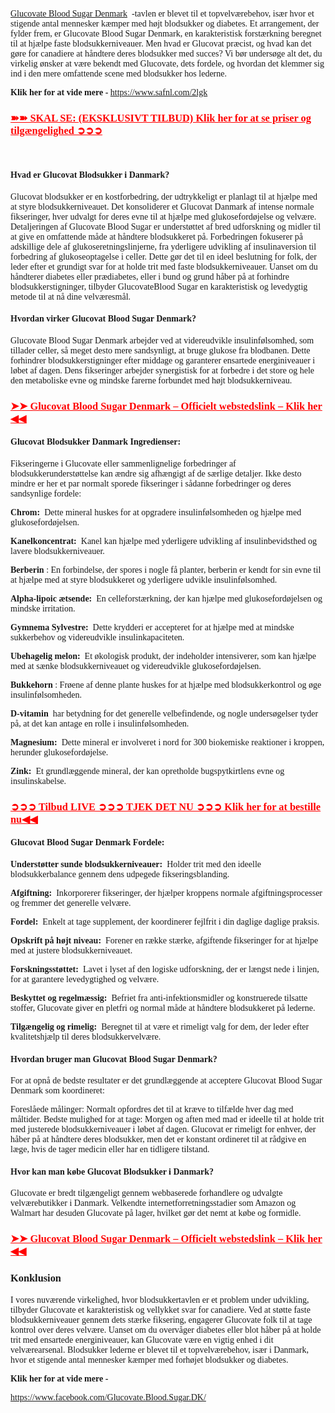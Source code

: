 <p><span style="font-family: Georgia;"><a href="https://www.safnl.com/2lgk" target="_blank" rel="nofollow" data-saferedirecturl="https://www.google.com/url?hl=en-GB&amp;q=https://www.safnl.com/2lgk&amp;source=gmail&amp;ust=1729316475963000&amp;usg=AOvVaw0QOWNTMFSyPKtCmxiuHkjH">Glucovate Blood Sugar Denmark</a>&nbsp;&nbsp;-tavlen er blevet til et topvelv&aelig;rebehov, is&aelig;r hvor et stigende antal mennesker k&aelig;mper med h&oslash;jt blodsukker og diabetes. Et arrangement, der fylder frem, er Glucovate Blood Sugar Denmark, en karakteristisk forst&aelig;rkning beregnet til at hj&aelig;lpe faste blodsukkerniveauer. Men hvad er Glucovat pr&aelig;cist, og hvad kan det g&oslash;re for canadiere at h&aring;ndtere deres blodsukker med succes? Vi b&oslash;r unders&oslash;ge alt det, du virkelig &oslash;nsker at v&aelig;re bekendt med Glucovate, dets fordele, og hvordan det klemmer sig ind i den mere omfattende scene med blodsukker hos lederne.</span></p>
<p><span style="font-family: Georgia;"><strong>Klik her for at vide mere -&nbsp;</strong><span data-sheets-root="1"><a class="in-cell-link" href="https://www.safnl.com/2lgk" target="_blank">https://www.safnl.com/2lgk</a></span></span></p>
<h3><span style="color: #ff0000;"><a style="color: #ff0000;" href="https://www.safnl.com/2lgk" target="_blank" rel="nofollow" data-saferedirecturl="https://www.google.com/url?hl=en-GB&amp;q=https://www.safnl.com/2lgk&amp;source=gmail&amp;ust=1729316475963000&amp;usg=AOvVaw0QOWNTMFSyPKtCmxiuHkjH"><strong><span style="font-family: Georgia;">➽➽ SKAL SE: (EKSKLUSIVT TILBUD) Klik her for at se priser og tilg&aelig;ngelighed ➲➲➲</span></strong></a></span></h3>
<p>&nbsp;</p>
<h4><strong><span style="font-family: Georgia;">Hvad er Glucovat Blodsukker i Danmark?</span></strong></h4>
<p><span style="font-family: Georgia;">Glucovat blodsukker er en kostforbedring, der udtrykkeligt er planlagt til at hj&aelig;lpe med at styre blodsukkerniveauet. Det konsoliderer et Glucovat Danmark af intense normale fikseringer, hver udvalgt for deres evne til at hj&aelig;lpe med glukoseford&oslash;jelse og velv&aelig;re. Detaljeringen af Glucovate Blood Sugar er underst&oslash;ttet af bred udforskning og midler til at give en omfattende m&aring;de at h&aring;ndtere blodsukkeret p&aring;. Forbedringen fokuserer p&aring; adskillige dele af glukoseretningslinjerne, fra yderligere udvikling af insulinaversion til forbedring af glukoseoptagelse i celler. Dette g&oslash;r det til en ideel beslutning for folk, der leder efter et grundigt svar for at holde trit med faste blodsukkerniveauer. Uanset om du h&aring;ndterer diabetes eller pr&aelig;diabetes, eller i bund og grund h&aring;ber p&aring; at forhindre blodsukkerstigninger, tilbyder GlucovateBlood Sugar en karakteristisk og levedygtig metode til at n&aring; dine velv&aelig;resm&aring;l.</span></p>
<h4><strong><span style="font-family: Georgia;">Hvordan virker Glucovat Blood Sugar Denmark?</span></strong></h4>
<p><span style="font-family: Georgia;">Glucovate Blood Sugar Denmark arbejder ved at videreudvikle insulinf&oslash;lsomhed, som tillader celler, s&aring; meget desto mere sandsynligt, at bruge glukose fra blodbanen. Dette forhindrer blodsukkerstigninger efter middage og garanterer ensartede energiniveauer i l&oslash;bet af dagen. Dens fikseringer arbejder synergistisk for at forbedre i det store og hele den metaboliske evne og mindske farerne forbundet med h&oslash;jt blodsukkerniveau.</span></p>
<h3><span style="color: #ff0000;"><strong><a style="color: #ff0000;" href="https://www.safnl.com/2lgk" target="_blank" rel="nofollow" data-saferedirecturl="https://www.google.com/url?hl=en-GB&amp;q=https://www.safnl.com/2lgk&amp;source=gmail&amp;ust=1729316475963000&amp;usg=AOvVaw0QOWNTMFSyPKtCmxiuHkjH"><span style="font-family: Georgia;">➤➤ Glucovat Blood Sugar Denmark &ndash; Officielt webstedslink &ndash; Klik her ◀◀</span></a></strong></span></h3>
<h4><strong><span style="font-family: Georgia;">Glucovat Blodsukker Danmark Ingredienser:</span></strong></h4>
<p><span style="font-family: Georgia;">Fikseringerne i Glucovate eller sammenlignelige forbedringer af blodsukkerunderst&oslash;ttelse kan &aelig;ndre sig afh&aelig;ngigt af de s&aelig;rlige detaljer. Ikke desto mindre er her et par normalt sporede fikseringer i s&aring;danne forbedringer og deres sandsynlige fordele:</span></p>
<p><span style="font-family: Georgia;"><strong>Chrom:&nbsp;</strong>&nbsp;Dette mineral huskes for at opgradere insulinf&oslash;lsomheden og hj&aelig;lpe med glukoseford&oslash;jelsen.</span></p>
<p><span style="font-family: Georgia;"><strong>Kanelkoncentrat:&nbsp;</strong>&nbsp;Kanel kan hj&aelig;lpe med yderligere udvikling af insulinbevidsthed og lavere blodsukkerniveauer.</span></p>
<p><span style="font-family: Georgia;"><strong>Berberin</strong>&nbsp;: En forbindelse, der spores i nogle f&aring; planter, berberin er kendt for sin evne til at hj&aelig;lpe med at styre blodsukkeret og yderligere udvikle insulinf&oslash;lsomhed.</span></p>
<p><span style="font-family: Georgia;"><strong>Alpha-lipoic &aelig;tsende:</strong>&nbsp;&nbsp;En celleforst&aelig;rkning, der kan hj&aelig;lpe med glukoseford&oslash;jelsen og mindske irritation.</span></p>
<div><span style="font-family: Georgia;"><strong>Gymnema Sylvestre:</strong>&nbsp;&nbsp;Dette krydderi er accepteret for at hj&aelig;lpe med at mindske sukkerbehov og videreudvikle insulinkapaciteten.</span></div>
<p><span style="font-family: Georgia;"><strong>Ubehagelig melon:</strong>&nbsp;&nbsp;Et &oslash;kologisk produkt, der indeholder intensiverer, som kan hj&aelig;lpe med at s&aelig;nke blodsukkerniveauet og videreudvikle glukoseford&oslash;jelsen.</span></p>
<p><span style="font-family: Georgia;"><strong>Bukkehorn</strong>&nbsp;: Fr&oslash;ene af denne plante huskes for at hj&aelig;lpe med blodsukkerkontrol og &oslash;ge insulinf&oslash;lsomheden.</span></p>
<p><span style="font-family: Georgia;"><strong>D-vitamin</strong><strong>&nbsp;</strong>&nbsp;har betydning for det generelle velbefindende, og nogle unders&oslash;gelser tyder p&aring;, at det kan antage en rolle i insulinf&oslash;lsomheden.</span></p>
<p><span style="font-family: Georgia;"><strong>Magnesium:&nbsp;</strong>&nbsp;Dette mineral er involveret i nord for 300 biokemiske reaktioner i kroppen, herunder glukoseford&oslash;jelse.</span></p>
<p><span style="font-family: Georgia;"><strong>Zink:&nbsp;</strong>&nbsp;Et grundl&aelig;ggende mineral, der kan opretholde bugspytkirtlens evne og insulinskabelse.</span></p>
<h3><span style="color: #ff0000;"><a style="color: #ff0000;" href="https://www.safnl.com/2lgk" target="_blank" rel="nofollow" data-saferedirecturl="https://www.google.com/url?hl=en-GB&amp;q=https://www.safnl.com/2lgk&amp;source=gmail&amp;ust=1729316475963000&amp;usg=AOvVaw0QOWNTMFSyPKtCmxiuHkjH"><strong><span style="font-family: Georgia;">➲➲➲ Tilbud LIVE ➲➲➲ TJEK DET NU ➲➲➲ Klik her for at bestille nu◀◀</span></strong></a></span></h3>
<h4><strong><span style="font-family: Georgia;">Glucovat Blood Sugar Denmark Fordele:</span></strong></h4>
<p><span style="font-family: Georgia;"><strong>Underst&oslash;tter sunde blodsukkerniveauer:</strong>&nbsp;&nbsp;Holder trit med den ideelle blodsukkerbalance gennem dens udpegede fikseringsblanding.</span></p>
<p><span style="font-family: Georgia;"><strong>Afgiftning:</strong>&nbsp;&nbsp;Inkorporerer fikseringer, der hj&aelig;lper kroppens normale afgiftningsprocesser og fremmer det generelle velv&aelig;re.</span></p>
<p><span style="font-family: Georgia;"><strong>Fordel:</strong>&nbsp;&nbsp;Enkelt at tage supplement, der koordinerer fejlfrit i din daglige daglige praksis.</span></p>
<p><span style="font-family: Georgia;"><strong>Opskrift p&aring; h&oslash;jt niveau:</strong>&nbsp;&nbsp;Forener en r&aelig;kke st&aelig;rke, afgiftende fikseringer for at hj&aelig;lpe med at justere blodsukkerniveauet.</span></p>
<p><span style="font-family: Georgia;"><strong>Forskningsst&oslash;ttet:&nbsp;</strong>&nbsp;Lavet i lyset af den logiske udforskning, der er l&aelig;ngst nede i linjen, for at garantere levedygtighed og velv&aelig;re.</span></p>
<p><span style="font-family: Georgia;"><strong>Beskyttet og regelm&aelig;ssig:</strong>&nbsp;&nbsp;Befriet fra anti-infektionsmidler og konstruerede tilsatte stoffer, Glucovate giver en pletfri og normal m&aring;de at h&aring;ndtere blodsukkeret p&aring; lederne.</span></p>
<p><span style="font-family: Georgia;"><strong>Tilg&aelig;ngelig og rimelig:</strong>&nbsp;&nbsp;Beregnet til at v&aelig;re et rimeligt valg for dem, der leder efter kvalitetshj&aelig;lp til deres blodsukkervelv&aelig;re.</span></p>
<h4><strong><span style="font-family: Georgia;">Hvordan bruger man Glucovat Blood Sugar Denmark?</span></strong></h4>
<p><span style="font-family: Georgia;">For at opn&aring; de bedste resultater er det grundl&aelig;ggende at acceptere Glucovat Blood Sugar Denmark som koordineret:</span></p>
<p><span style="font-family: Georgia;">Foresl&aring;ede m&aring;linger: Normalt opfordres det til at kr&aelig;ve to tilf&aelig;lde hver dag med m&aring;ltider. Bedste mulighed for at tage: Morgen og aften med mad er ideelle til at holde trit med justerede blodsukkerniveauer i l&oslash;bet af dagen. Glucovat er rimeligt for enhver, der h&aring;ber p&aring; at h&aring;ndtere deres blodsukker, men det er konstant ordineret til at r&aring;dgive en l&aelig;ge, hvis de tager medicin eller har en tidligere tilstand.</span></p>
<h4><strong><span style="font-family: Georgia;">Hvor kan man k&oslash;be Glucovat Blodsukker i Danmark?</span></strong></h4>
<p><span style="font-family: Georgia;">Glucovate er bredt tilg&aelig;ngeligt gennem webbaserede forhandlere og udvalgte velv&aelig;rebutikker i Danmark. Velkendte internetforretningsstadier som Amazon og Walmart har desuden Glucovate p&aring; lager, hvilket g&oslash;r det nemt at k&oslash;be og formidle.</span></p>
<h3><span style="color: #ff0000;"><a style="color: #ff0000;" href="https://wellness-and-healths.blogspot.com/2024/10/%E2%9E%A4%E2%9E%A4%20Glucovate%20Blood%20Sugar%20Denmark%20%E2%80%93%20Official%20Website%20Link%20%E2%80%93%20Click%20Here%20%E2%97%80%E2%97%80" target="_blank" rel="nofollow" data-saferedirecturl="https://www.google.com/url?hl=en-GB&amp;q=https://wellness-and-healths.blogspot.com/2024/10/%25E2%259E%25A4%25E2%259E%25A4%2520Glucovate%2520Blood%2520Sugar%2520Denmark%2520%25E2%2580%2593%2520Official%2520Website%2520Link%2520%25E2%2580%2593%2520Click%2520Here%2520%25E2%2597%2580%25E2%2597%2580&amp;source=gmail&amp;ust=1729316475963000&amp;usg=AOvVaw2b3G7YPFsx6O46qr-_5gKb"><strong><span style="font-family: Georgia;">➤➤ Glucovat Blood Sugar Denmark &ndash; Officielt webstedslink &ndash; Klik her ◀◀</span></strong></a></span></h3>
<h3><strong><span style="font-family: Georgia;">Konklusion</span></strong></h3>
<p><span style="font-family: Georgia;">I vores nuv&aelig;rende virkelighed, hvor blodsukkertavlen er et problem under udvikling, tilbyder Glucovate et karakteristisk og vellykket svar for canadiere. Ved at st&oslash;tte faste blodsukkerniveauer gennem dets st&aelig;rke fiksering, engagerer Glucovate folk til at tage kontrol over deres velv&aelig;re. Uanset om du overv&aring;ger diabetes eller blot h&aring;ber p&aring; at holde trit med ensartede energiniveauer, kan Glucovate v&aelig;re en vigtig enhed i dit velv&aelig;rearsenal. Blodsukker lederne er blevet til et topvelv&aelig;rebehov, is&aelig;r i Danmark, hvor et stigende antal mennesker k&aelig;mper med forh&oslash;jet blodsukker og diabetes.</span></p>
<p><strong><span style="font-family: Georgia;">Klik her for at vide mere -&nbsp;</span></strong></p>
<p><span style="font-family: Georgia;"><span data-sheets-root="1"><a class="in-cell-link" href="https://www.facebook.com/Glucovate.Blood.Sugar.DK/" target="_blank">https://www.facebook.com/Glucovate.Blood.Sugar.DK/</a></span></span></p>
